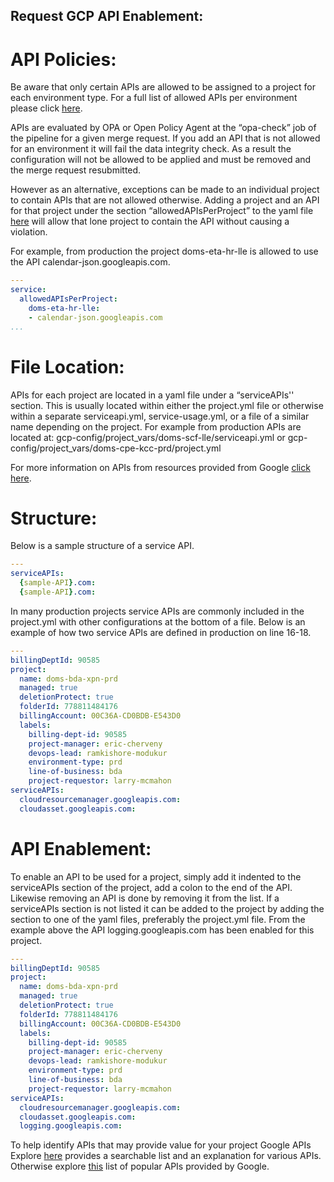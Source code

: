## Request GCP API Enablement:

# API Policies:
Be aware that only certain APIs are allowed to be assigned to a project for each environment type. For a full list of allowed APIs per environment please click <a href="https://gitlab.com/doms/infra/platform_enablement/cloud-config/cloud-resources/-/blob/main/opa/data/service/apis.yml" target="_blank">here</a>.

APIs are evaluated by OPA or Open Policy Agent at the “opa-check” job of the pipeline for a given merge request. If you add an API that is not allowed for an environment it will fail the data integrity check. As a result the configuration will not be allowed to be applied and must be removed and the merge request resubmitted.

However as an alternative, exceptions can be made to an individual project to contain APIs that are not allowed otherwise. Adding a project and an API for that project under the section “allowedAPIsPerProject” to the yaml file <a href="https://gitlab.com/doms/infra/platform_enablement/cloud-config/cloud-resources/-/blob/main/opa/data/service/apis-per-project.yml" target="_blank">here</a> will allow that lone project to contain the API without causing a violation.

For example, from production the project doms-eta-hr-lle is allowed to use the API calendar-json.googleapis.com.
```yaml
---
service:
  allowedAPIsPerProject:
    doms-eta-hr-lle:
    - calendar-json.googleapis.com
...
```

# File Location:
APIs for each project are located in a yaml file under a “serviceAPIs'' section. This is usually located within either the project.yml file or otherwise within a separate serviceapi.yml, service-usage.yml, or a file of a similar name depending on the project.
For example from production APIs are located at:
gcp-config/project_vars/doms-scf-lle/serviceapi.yml
or
gcp-config/project_vars/doms-cpe-kcc-prd/project.yml

For more information on APIs from resources provided from Google [click here](https://cloud.google.com/apis/docs/overview).

# Structure:
Below is a sample structure of a service API.
```yaml
---
serviceAPIs:
  {sample-API}.com:
  {sample-API}.com:
```
In many production projects service APIs are commonly included in the project.yml with other configurations at the bottom of a file.
Below is an example of how two service APIs are defined in production on line 16-18.
```yaml
---
billingDeptId: 90585
project:
  name: doms-bda-xpn-prd
  managed: true
  deletionProtect: true
  folderId: 778811484176
  billingAccount: 00C36A-CD0BDB-E543D0
  labels:
    billing-dept-id: 90585
    project-manager: eric-cherveny
    devops-lead: ramkishore-modukur
    environment-type: prd
    line-of-business: bda
    project-requestor: larry-mcmahon
serviceAPIs:
  cloudresourcemanager.googleapis.com:
  cloudasset.googleapis.com:
```

# API Enablement:
To enable an API to be used for a project, simply add it indented to the serviceAPIs section of the project, add a colon to the end of the API. Likewise removing an API is done by removing it from the list. If a serviceAPIs section is not listed it can be added to the project by adding the section to one of the yaml files, preferably the project.yml file.
From the example above the API logging.googleapis.com has been enabled for this project.
```yaml
---
billingDeptId: 90585
project:
  name: doms-bda-xpn-prd
  managed: true
  deletionProtect: true
  folderId: 778811484176
  billingAccount: 00C36A-CD0BDB-E543D0
  labels:
    billing-dept-id: 90585
    project-manager: eric-cherveny
    devops-lead: ramkishore-modukur
    environment-type: prd
    line-of-business: bda
    project-requestor: larry-mcmahon
serviceAPIs:
  cloudresourcemanager.googleapis.com:
  cloudasset.googleapis.com:
  logging.googleapis.com:
```
To help identify APIs that may provide value for your project Google APIs Explore [here](https://developers.google.com/apis-explorer) provides a searchable list and an explanation for various APIs. Otherwise explore [this](https://cloud.google.com/apis) list of popular APIs provided by Google.
